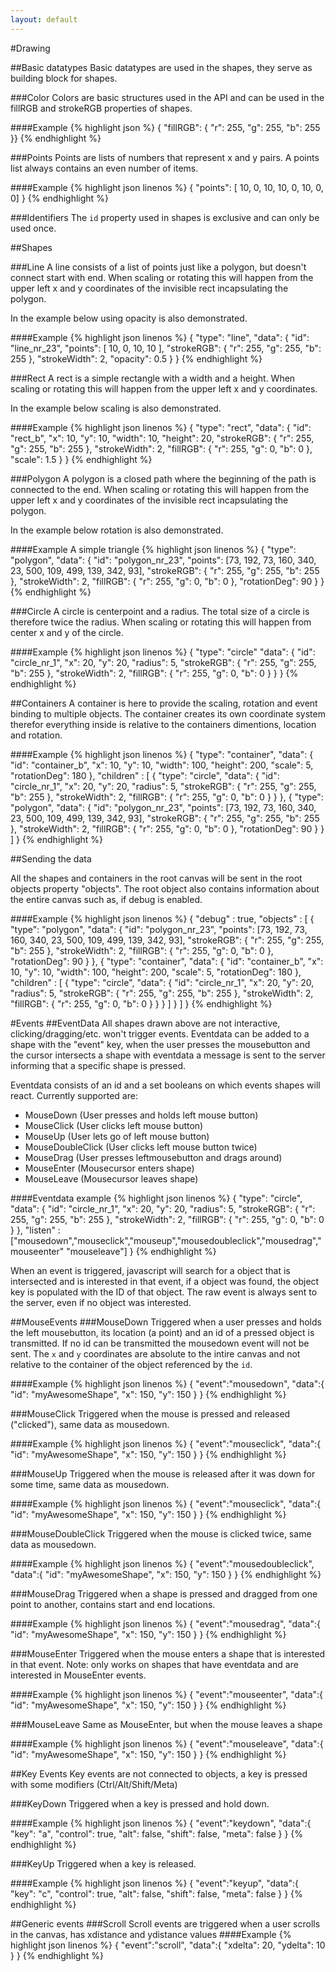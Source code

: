 ```yaml
---
layout: default
---
```

#Drawing

##Basic datatypes
Basic datatypes are used in the shapes, they serve as building block for shapes.

###Color
Colors are basic structures used in the API and can be used in the fillRGB and strokeRGB properties of shapes.

####Example
{% highlight json %}
{ "fillRGB":  { "r": 255, "g": 255, "b": 255 }}
{% endhighlight %}

###Points
Points are lists of numbers that represent x and y pairs. A points list always contains an even number of items.

####Example
{% highlight json linenos %}
{ "points": [ 10, 0, 10, 10, 0, 10, 0, 0] }
{% endhighlight %}

###Identifiers
The `id` property used in shapes is exclusive and can only be used once.

##Shapes

###Line
A line consists of a list of points just like a polygon, but doesn't connect start with end. When scaling or rotating this will happen from the upper left x and y coordinates of the invisible rect incapsulating the polygon.

In the example below using opacity is also demonstrated.

####Example
{% highlight json linenos %}
{
    "type": "line",
    "data": {
        "id": "line_nr_23",
        "points": [ 10, 0, 10, 10 ],
        "strokeRGB": { "r": 255, "g": 255, "b": 255 },
        "strokeWidth": 2,
        "opacity": 0.5
    }
}
{% endhighlight %}

###Rect
A rect is a simple rectangle with a width and a height. When scaling or rotating this will happen from the upper left x and y coordinates.

In the example below scaling is also demonstrated.

####Example
{% highlight json linenos %}
{
    "type": "rect",
    "data": {
        "id": "rect_b",
        "x": 10,
        "y": 10,
        "width": 10,
        "height": 20,
        "strokeRGB": { "r": 255, "g": 255, "b": 255 },
        "strokeWidth": 2,
        "fillRGB": { "r": 255, "g": 0, "b": 0 },
        "scale": 1.5
    }
}
{% endhighlight %}

###Polygon
A polygon is a closed path where the beginning of the path is connected to the end. When scaling or rotating this will happen from the upper left x and y coordinates of the invisible rect incapsulating the polygon.

In the example below rotation is also demonstrated.

####Example
A simple triangle
{% highlight json linenos %}
{
    "type": "polygon",
    "data": {
        "id": "polygon_nr_23",
        "points": [73, 192, 73, 160, 340, 23, 500, 109, 499, 139, 342, 93],
        "strokeRGB": { "r": 255, "g": 255, "b": 255 },
        "strokeWidth": 2,
        "fillRGB": { "r": 255, "g": 0, "b": 0 },
        "rotationDeg": 90
    }
}
{% endhighlight %}


###Circle
A circle is centerpoint and a radius. The total size of a circle is therefore twice the radius. When scaling or rotating this will happen from center x and y of the circle.

####Example
{% highlight json linenos %}
{
    "type": "circle"
    "data": {
        "id": "circle_nr_1",
        "x": 20,
        "y": 20,
        "radius": 5,
        "strokeRGB": { "r": 255, "g": 255, "b": 255 },
        "strokeWidth": 2,
        "fillRGB": { "r": 255, "g": 0, "b": 0 }
    }
}
{% endhighlight %}

##Containers
A container is here to provide the scaling, rotation and event binding to multiple objects. The container creates its own coordinate system therefor everything inside is relative to the containers dimentions, location and rotation.

####Example
{% highlight json linenos %}
{
    "type": "container",
    "data": {
        "id": "container_b",
        "x": 10,
        "y": 10,
        "width": 100,
        "height": 200,
        "scale": 5,
        "rotationDeg": 180
    },
    "children" : [
        {
            "type": "circle",
            "data": {
                "id": "circle_nr_1",
                "x": 20,
                "y": 20,
                "radius": 5,
                "strokeRGB": { "r": 255, "g": 255, "b": 255 },
                "strokeWidth": 2,
                "fillRGB": { "r": 255, "g": 0, "b": 0 }
            }
        },
        {
            "type": "polygon",
            "data": {
                "id": "polygon_nr_23",
                "points": [73, 192, 73, 160, 340, 23, 500, 109, 499, 139, 342, 93],
                "strokeRGB": { "r": 255, "g": 255, "b": 255 },
                "strokeWidth": 2,
                "fillRGB": { "r": 255, "g": 0, "b": 0 },
                "rotationDeg": 90
            }
        }
    ]
}
{% endhighlight %}

##Sending the data

All the shapes and containers in the root canvas will be sent in the root objects property "objects". The root object also contains information about the entire canvas such as, if debug is enabled.

####Example
{% highlight json linenos %}
{
    "debug" : true,
    "objects" : [
        {
            "type": "polygon",
            "data": {
                "id": "polygon_nr_23",
                "points": [73, 192, 73, 160, 340, 23, 500, 109, 499, 139, 342, 93],
                "strokeRGB": { "r": 255, "g": 255, "b": 255 },
                "strokeWidth": 2,
                "fillRGB": { "r": 255, "g": 0, "b": 0 },
                "rotationDeg": 90
            }
        },
        {
            "type": "container",
            "data": {
                "id": "container_b",
                "x": 10,
                "y": 10,
                "width": 100,
                "height": 200,
                "scale": 5,
                "rotationDeg": 180
            },
            "children" : [
                {
                    "type": "circle",
                    "data": {
                        "id": "circle_nr_1",
                        "x": 20,
                        "y": 20,
                        "radius": 5,
                        "strokeRGB": { "r": 255, "g": 255, "b": 255 },
                        "strokeWidth": 2,
                        "fillRGB": { "r": 255, "g": 0, "b": 0 }
                    }
                }
            ]
        }
    ]
}
{% endhighlight %}


#Events
##EventData
All shapes drawn above are not interactive, clicking/dragging/etc. won't trigger events. Eventdata can be added to a shape with the "event" key, when the user presses the mousebutton and the cursor intersects a shape with eventdata a message is sent to the server informing that a specific shape is pressed.

Eventdata consists of an id and a set booleans on which events shapes will react. Currently supported are:
* MouseDown (User presses and holds left mouse button)
* MouseClick (User clicks left mouse button)
* MouseUp (User lets go of left mouse button)
* MouseDoubleClick (User clicks left mouse button twice)
* MouseDrag (User presses leftmousebutton and drags around)
* MouseEnter (Mousecursor enters shape)
* MouseLeave (Mousecursor leaves shape)

####Eventdata example
{% highlight json linenos %}
{
    "type": "circle",
    "data": {
        "id": "circle_nr_1",
        "x": 20,
        "y": 20,
        "radius": 5,
        "strokeRGB": { "r": 255, "g": 255, "b": 255 },
        "strokeWidth": 2,
        "fillRGB": { "r": 255, "g": 0, "b": 0 }
    },
    "listen" : ["mousedown","mouseclick","mouseup","mousedoubleclick","mousedrag","mouseenter" "mouseleave"]
}
{% endhighlight %}

When an event is triggered, javascript will search for a object that is intersected and is interested in that event, if a object was found, the object key is populated with the ID of that object. The raw event is always sent to the server, even if no object was interested.

##MouseEvents
###MouseDown
Triggered when a user presses and holds the left mousebutton, its location (a point) and an id of a pressed object is transmitted. If no id can be transmitted the mousedown event will not be sent. The `x` and `y` coordinates are absolute to the intire canvas and not relative to the container of the object referenced by the `id`.

####Example
{% highlight json linenos %}
{
    "event":"mousedown",
    "data":{
        "id": "myAwesomeShape",
        "x": 150,
        "y": 150
    }
}
{% endhighlight %}

###MouseClick
Triggered when the mouse is pressed and released ("clicked"), same data as mousedown.

####Example
{% highlight json linenos %}
{
    "event":"mouseclick",
    "data":{
        "id": "myAwesomeShape",
        "x": 150,
        "y": 150
    }
}
{% endhighlight %}

###MouseUp
Triggered when the mouse is released after it was down for some time, same data as mousedown.

####Example
{% highlight json linenos %}
{
    "event":"mouseclick",
    "data":{
        "id": "myAwesomeShape",
        "x": 150,
        "y": 150
    }
}
{% endhighlight %}

###MouseDoubleClick
Triggered when the mouse is clicked twice, same data as mousedown.

####Example
{% highlight json linenos %}
{
    "event":"mousedoubleclick",
    "data":{
        "id": "myAwesomeShape",
        "x": 150,
        "y": 150
    }
}
{% endhighlight %}

###MouseDrag
Triggered when a shape is pressed and dragged from one point to another, contains start and end locations.

####Example
{% highlight json linenos %}
{
    "event":"mousedrag",
    "data":{
        "id": "myAwesomeShape",
        "x": 150,
        "y": 150
    }
}
{% endhighlight %}

###MouseEnter
Triggered when the mouse enters a shape that is interested in that event. Note: only works on shapes that have eventdata and are interested in MouseEnter events.

####Example
{% highlight json linenos %}
{
    "event":"mouseenter",
    "data":{
        "id": "myAwesomeShape",
        "x": 150,
        "y": 150
    }
}
{% endhighlight %}

###MouseLeave
Same as MouseEnter, but when the mouse leaves a shape

####Example
{% highlight json linenos %}
{
    "event":"mouseleave",
    "data":{
        "id": "myAwesomeShape",
        "x": 150,
        "y": 150
    }
}
{% endhighlight %}

##Key Events
Key events are not connected to objects, a key is pressed with some modifiers (Ctrl/Alt/Shift/Meta)

###KeyDown
Triggered when a key is pressed and hold down.

####Example
{% highlight json linenos %}
{
    "event":"keydown",
    "data":{
        "key": "a",
        "control": true,
        "alt": false,
        "shift": false,
        "meta": false
    }
}
{% endhighlight %}

###KeyUp
Triggered when a key is released.

####Example
{% highlight json linenos %}
{
    "event":"keyup",
    "data":{
        "key": "c",
        "control": true,
        "alt": false,
        "shift": false,
        "meta": false
    }
}
{% endhighlight %}

##Generic events
###Scroll
Scroll events are triggered when a user scrolls in the canvas, has xdistance and ydistance values
####Example
{% highlight json linenos %}
{
    "event":"scroll",
    "data":{
        "xdelta": 20,
        "ydelta": 10
    }
}
{% endhighlight %}
